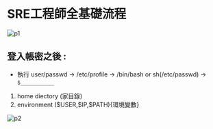 # **SRE工程師全基礎流程**

![p1](https://i.imgur.com/noN6fVY.png)

## 登入帳密之後 :

* 執行 user/passwd → /etc/profile → /bin/bash or sh(/etc/passwd) → `$___________`

1. home diectory (家目錄)
2. environment (\$USER,\$IP,\$PATH){環境變數}



![p2](https://i.imgur.com/qC8IgbL.png)
